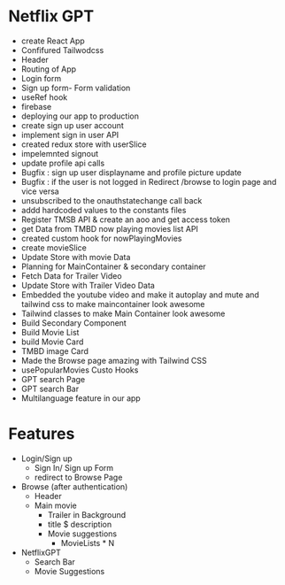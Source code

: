 # Netflix GPT 

- create React App
- Confifured Tailwodcss
- Header
- Routing of App
- Login form
- Sign up form- Form validation 
- useRef hook
- firebase 
- deploying our app to production
- create sign up user account
- implement sign in user API
- created redux store with userSlice
- impelemnted signout
- update profile api calls
- Bugfix : sign up user displayname and profile picture update
- Bugfix : if the user is not logged in Redirect /browse to login page and vice versa
- unsubscribed to the onauthstatechange call back
- addd hardcoded values to the constants files
- Register TMSB API & create an aoo and get access token
- get Data from TMBD now playing movies list API
- created custom hook for nowPlayingMovies
- create movieSlice
- Update Store with movie Data
- Planning for MainContainer & secondary container
- Fetch Data for Trailer Video
- Update Store with Trailer Video Data
- Embedded the youtube video and make it autoplay and mute and tailwind css to make maincontainer look awesome
- Tailwind classes to make Main Container look awesome
- Build Secondary Component
- Build Movie List
- build Movie Card
- TMBD image Card
- Made the Browse page amazing with Tailwind CSS
- usePopularMovies Custo Hooks
- GPT search Page
- GPT search Bar
- Multilanguage feature in our app







# Features

- Login/Sign up 
    - Sign In/ Sign up Form
    - redirect to Browse Page
- Browse (after authentication)
    - Header
    - Main movie
        - Trailer in Background
        - title $ description 
        - Movie suggestions
            - MovieLists * N
- NetflixGPT
    - Search Bar
    - Movie Suggestions